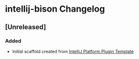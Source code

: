 <!-- Keep a Changelog guide -> https://keepachangelog.com -->

# intellij-bison Changelog

## [Unreleased]
### Added
- Initial scaffold created from [IntelliJ Platform Plugin Template](https://github.com/JetBrains/intellij-platform-plugin-template)
